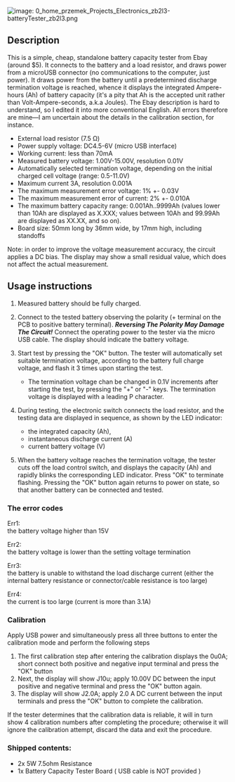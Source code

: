 <span id="magicparlabel-2"></span>
<span id="magicparlabel-6"></span>![image: 0\_home\_przemek\_Projects\_Electronics\_zb2l3-batteryTester\_zb2l3.png](0_home_przemek_Projects_Electronics_zb2l3-batteryTester_zb2l3.png)

<span id="magicparlabel-7"></span>Description
---------------------------------------------

<span id="magicparlabel-667"></span>This is a simple, cheap, standalone battery capacity tester from Ebay (around $5). It connects to the battery and a load resistor, and draws power from a microUSB connector (no communications to the computer, just power). It draws power from the battery until a predetermined discharge termination voltage is reached, whence it displays the integrated Ampere-hours (Ah) of battery capacity (it's a pity that Ah is the accepted unit rather than Volt-Ampere-seconds, a.k.a Joules). The Ebay description is hard to understand, so I edited it into more conventional English. All errors therefore are mine—I am uncertain about the details in the calibration section, for instance.

-   External load resistor (7.5 Ω)
-   Power supply voltage: DC4.5-6V (micro USB interface)
-   Working current: less than 70mA
-   Measured battery voltage: 1.00V-15.00V, resolution 0.01V
-   Automatically selected termination voltage, depending on the initial charged cell voltage (range: 0.5-11.0V)
-   Maximum current 3A, resolution 0.001A
-   The maximum measurement error voltage: 1% +- 0.03V
-   The maximum measurement error of current: 2% +- 0.010A
-   The maximum battery capacity range: 0.001Ah..9999Ah (values lower than 10Ah are displayed as X.XXX; values between 10Ah and 99.99Ah are displayed as XX.XX, and so on).
-   Board size: 50mm long by 36mm wide, by 17mm high, including standoffs

<span id="magicparlabel-18"></span>Note: in order to improve the voltage measurement accuracy, the circuit applies a DC bias. The display may show a small residual value, which does not affect the actual measurement.

<span id="magicparlabel-19"></span>Usage instructions
-----------------------------------------------------

1.  Measured battery should be fully charged.
2.  Connect to the tested battery observing the polarity (+ terminal on the PCB to positive battery terminal). ***Reversing The Polarity May Damage The Circuit!*** Connect the operating power to the tester via the micro USB cable. The display should indicate the battery voltage.
3.  Start test by pressing the "OK" button. The tester will automatically set suitable termination voltage, according to the battery full charge voltage, and flash it 3 times upon starting the test.
    -   The termination voltage chan be changed in 0.1V increments after starting the test, by pressing the "+" or "-" keys. The termination voltage is displayed with a leading P character.

4.  During testing, the electronic switch connects the load resistor, and the testing data are displayed in sequence, as shown by the LED indicator:
    -   the integrated capacity (Ah),
    -   instantaneous discharge current (A)
    -   current battery voltage (V)

5.  When the battery voltage reaches the termination voltage, the tester cuts off the load control switch, and displays the capacity (Ah) and rapidly blinks the corresponding LED indicator. Press "OK" to terminate flashing. Pressing the "OK" button again returns to power on state, so that another battery can be connected and tested.

### <span id="magicparlabel-29"></span>The error codes

Err1:  
the battery voltage higher than 15V

Err2:  
the battery voltage is lower than the setting voltage termination

Err3:  
the battery is unable to withstand the load discharge current (either the internal battery resistance or connector/cable resistance is too large)

Err4:  
the current is too large (current is more than 3.1A)

### <span id="magicparlabel-34"></span>Calibration

<span id="magicparlabel-35"></span>Apply USB power and simultaneously press all three buttons to enter the calibration mode and perform the following steps

1.  The first calibration step after entering the calibration displays the 0u0A; short connect both positive and negative input terminal and press the "OK" button
2.  Next, the display will show J10u; apply 10.00V DC between the input positive and negative terminal and press the "OK" button again.
3.  The display will show J2.0A; apply 2.0 A DC current between the input terminals and press the "OK" button to complete the calibration.

<span id="magicparlabel-133"></span>If the tester determines that the calibration data is reliable, it will in turn show 4 calibration numbers after completing the procedure; otherwise it will ignore the calibration attempt, discard the data and exit the procedure.

### <span id="magicparlabel-36"></span>Shipped contents:

-   2x 5W 7.5ohm Resistance
-   1x Battery Capacity Tester Board ( USB cable is NOT provided )

